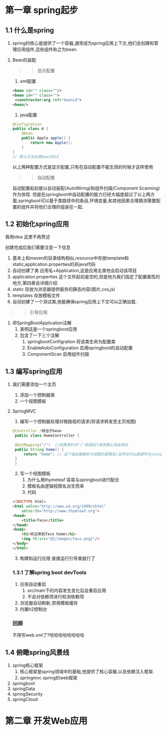 # 第一章 spring起步

## 1.1 什么是spring

1. spring的核心是提供了一个容器,通常成为spring应用上下文,他们会创建和管理应用组件,这些组件称之为bean.
2. Bean的装配
   >> 显示配置
   1. xml配置
   ```xml
   <bean id="" class=""/>
   <bean id="" class="">
    <constructor-arg ref="beanid">
   <bean/>
   ```
   1. java配置
    ```java
    @Configration
    public class A {
        @Bean
        public Apple apple() {
            return new Apple();
        }
    }
    // 默认方法名是bean的id
    ```
    以上两种配置方式是显示配置,只有在自动配置不能生效的时候才这样使用

    >> 自动配置

    自动配置起初是以自动装配(AutoWiring)和组件扫描(Component Scanning)作为体现.
    但是在springboot中自动配置的能力已经大幅度超过了以上两方面,springboot可以基于类路径中的条目,环境变量,和其他因素合理猜测需要配置的组件并将他们合理的组装在一起.

## 1.2 初始化spring应用
 我用idea 这里不再赘述

 创建完成后我们需要注意一下信息
 1. 基本上和maven的目录结构相似,resource中存放template和static,application.properties的非java代码
 2. 自动创建了类 应用名+Application,这是应用主类他会启动该项目 
 3. application.properties 这个文件起初是空的,但是他为我们指定了配置属性的地方,第四章会详细介绍
 4. static 存放为浏览器提供服务的静态内容(图片,css,js)
 5. templates 存放模板文件
 6. 自动创建了一个测试类,他能确保spring应用上下文可以正确加载.

>> 引导应用

1. @SpringBootApplication注解
   1. 表明这是一个springboot应用
   2. 包含了一下三个注解
      1. springbootConfigration 将该类生命为配置类
      2. EnableAutoConfiguration 启用springboot的自动配置
      3. ComponentScan 启用组件扫描

## 1.3 编写spring应用

1. 我们需要添加一个主页
   1. 添加一个控制器类
   2. 一个视图模板
2. SpringMVC
   1. 编写一个控制器处理对根路径的请求(将请求转发至主页视图)
   ```java
   @Controller /相当于bean
    public class HomeController {
    
    @GetMapping("/")  //如果有针对"/"发起GET请求那么他会响应
    public String home() {
        return "home"; // 这个值会被解析为视图的逻辑名(当然也可以直接作为json返回忘了怎么做了)
    }
    }
   ```
   2. 写一个视图模板
      1. 为什么用thymeleaf 容易与springboot进行配合
      2. 模板名由逻辑视图名派生而来
      3. 代码
    ```html
    <!DOCTYPE html>
    <html xmlns="http://www.w3.org/1999/xhtml"
        xmlns:th="http://www.thymleaf.org">
    <head>
        <title>Taco</title>
    </head>
    <body>
        <h1>欢迎来到Taco home</h1>
        <img th:src="@{/images/taco.png}"/>
    </body>
    </html>
    ```
    3. 构建和运行应用
   直接运行引导类就行了
   ### 1.3.1 了解spring boot devTools

   1. 应用自动重启 
      1. src/main下的内容发生变化后会重启应用
      2. 不会对依赖项进行检测依赖项
   2. 浏览器自动刷新,禁用模板缓存
   3. 内置h2控制台

    ### 回顾   
    不用写web.xml了?哈哈哈哈哈哈哈哈
## 1.4 俯瞰spring风景线

1. spring核心框架
   1. 核心框架是spring领域中的基础,他提供了核心容器,以及依赖注入框架.
   2. springmvc spring的web框架
2. springboot
3. springData
4. springSecurity
5. springCloud

# 第二章 开发Web应用
